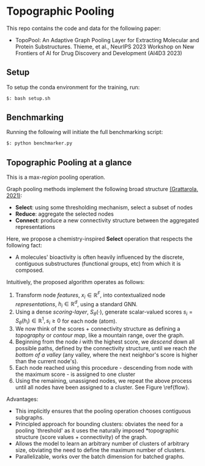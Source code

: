 # Topographic Pooling

This repo contains the code and data for the following paper:


- TopoPool: An Adaptive Graph Pooling Layer for Extracting Molecular and Protein Substructures. Thieme, et al., NeurIPS 2023 Workshop on New Frontiers of AI for Drug Discovery and Development (AI4D3 2023)


## Setup

To setup the conda environment for the training, run:

```bash
$: bash setup.sh
```

## Benchmarking

Running the following will initiate the full benchmarking script:

```bash
$: python benchmarker.py
```


## Topographic Pooling at a glance

This is a max-*region* pooling operation.

Graph pooling methods implement the following broad structure [(Grattarola, 2021)](https://arxiv.org/abs/2110.05292):

- **Select**: using some thresholding mechanism, select a subset of nodes
- **Reduce**: aggregate the selected nodes
- **Connect**: produce a new connectivity structure between the aggregated representations

Here, we propose a chemistry-inspired **Select** operation that respects the following fact: 

- A molecules' bioactivity is often heavily influenced by the discrete, contiguous substructures (functional groups, etc) from which it is composed.

Intuitively, the proposed algorithm operates as follows:

1. Transform node *features*, $x_i \in \mathbb{R}^F$, into contextualized node *representations*, $h_i \in \mathbb{R}^d$, using a standard GNN.
2. Using a dense *scoring-layer*, $S_{\theta}(\cdot)$, generate scalar-valued scores $s_i = S_{\theta}(h_i) \in \mathbb{R}^1, s_i  \geq  0$ for each node (atom).
3. We now think of the scores + connectivity structure as defining a *topography* or *contour map*, like a mountain range, over the graph.
4. Beginning from the node $i$ with the highest score, we *descend* down all possible paths, defined by the connectivity structure, until we reach *the bottom of a valley* (any valley, where the next neighbor's score is higher than the current node's).
5. Each node reached using this procedure - descending from node with the maximum score - is assigned to one cluster
6. Using the remaining, unassigned nodes, we repeat the above process until all nodes have been assigned to a cluster. See Figure \ref{flow}.

Advantages: 

- This implicitly ensures that the pooling operation chooses contiguous subgraphs.
- Principled approach for bounding clusters: obviates the need for a pooling `threshold' as it uses the naturally imposed *topographic structure (score values + connectivity) of the graph.
- Allows the model to learn an arbitrary number of clusters of arbitrary size, obviating the need to define the maximum number of clusters.
- Parallelizable, works over the batch dimension for batched graphs.
